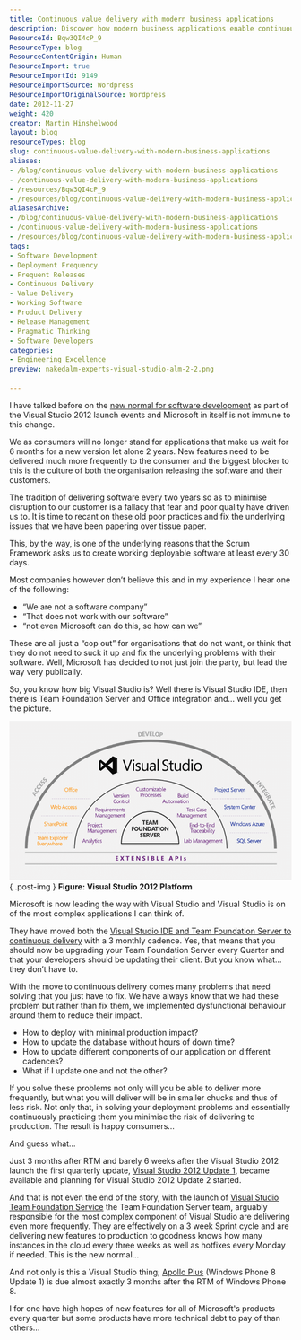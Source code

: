 ```yaml
---
title: Continuous value delivery with modern business applications
description: Discover how modern business applications enable continuous value delivery, transforming software development practices for happier consumers and faster updates.
ResourceId: Bqw3QI4cP_9
ResourceType: blog
ResourceContentOrigin: Human
ResourceImport: true
ResourceImportId: 9149
ResourceImportSource: Wordpress
ResourceImportOriginalSource: Wordpress
date: 2012-11-27
weight: 420
creator: Martin Hinshelwood
layout: blog
resourceTypes: blog
slug: continuous-value-delivery-with-modern-business-applications
aliases:
- /blog/continuous-value-delivery-with-modern-business-applications
- /continuous-value-delivery-with-modern-business-applications
- /resources/Bqw3QI4cP_9
- /resources/blog/continuous-value-delivery-with-modern-business-applications
aliasesArchive:
- /blog/continuous-value-delivery-with-modern-business-applications
- /continuous-value-delivery-with-modern-business-applications
- /resources/blog/continuous-value-delivery-with-modern-business-applications
tags:
- Software Development
- Deployment Frequency
- Frequent Releases
- Continuous Delivery
- Value Delivery
- Working Software
- Product Delivery
- Release Management
- Pragmatic Thinking
- Software Developers
categories:
- Engineering Excellence
preview: nakedalm-experts-visual-studio-alm-2-2.png

---
```

I have talked before on the [new normal for software development](http://blog.hinshelwood.com/the-new-normal-of-the-modern-application-lifecycle/) as part of the Visual Studio 2012 launch events and Microsoft in itself is not immune to this change.

We as consumers will no longer stand for applications that make us wait for 6 months for a new version let alone 2 years. New features need to be delivered much more frequently to the consumer and the biggest blocker to this is the culture of both the organisation releasing the software and their customers.

The tradition of delivering software every two years so as to minimise disruption to our customer is a fallacy that fear and poor quality have driven us to. It is time to recant on these old poor practices and fix the underlying issues that we have been papering over tissue paper.

This, by the way, is one of the underlying reasons that the Scrum Framework asks us to create working deployable software at least every 30 days.

Most companies however don’t believe this and in my experience I hear one of the following:

- “We are not a software company”
- “That does not work with our software”
- “not even Microsoft can do this, so how can we”

These are all just a “cop out” for organisations that do not want, or think that they do not need to suck it up and fix the underlying problems with their software. Well, Microsoft has decided to not just join the party, but lead the way very publically.

So, you know how big Visual Studio is? Well there is Visual Studio IDE, then there is Team Foundation Server and Office integration and… well you get the picture.

![image](images/image55-1-1.png "image")  
{ .post-img }
**Figure: Visual Studio 2012 Platform**

Microsoft is now leading the way with Visual Studio and Visual Studio is on of the most complex applications I can think of.

They have moved both the [Visual Studio IDE and Team Foundation Server to continuous delivery](http://blogs.msdn.com/b/bharry/archive/2012/08/28/tfs-shipping-cadence.aspx) with a 3 monthly cadence. Yes, that means that you should now be upgrading your Team Foundation Server every Quarter and that your developers should be updating their client. But you know what… they don’t have to.

With the move to continuous delivery comes many problems that need solving that you just have to fix. We have always know that we had these problem but rather than fix them, we implemented dysfunctional behaviour around them to reduce their impact.

- How to deploy with minimal production impact?
- How to update the database without hours of down time?
- How to update different components of our application on different cadences?
- What if I update one and not the other?

If you solve these problems not only will you be able to deliver more frequently, but what you will deliver will be in smaller chucks and thus of less risk. Not only that, in solving your deployment problems and essentially continuously practicing them you minimise the risk of delivering to production. The result is happy consumers…

And guess what…

Just 3 months after RTM and barely 6 weeks after the Visual Studio 2012 launch the first quarterly update, [Visual Studio 2012 Update 1](http://blogs.msdn.com/b/bharry/archive/2012/11/26/visual-studio-2012-update-1-is-available.aspx), became available and planning for Visual Studio 2012 Update 2 started.

And that is not even the end of the story, with the launch of [Visual Studio Team Foundation Service](http://tfs.visualstudio.com/) the Team Foundation Server team, arguably responsible for the most complex component of Visual Studio are delivering even more frequently. They are effectively on a 3 week Sprint cycle and are delivering new features to production to goodness knows how many instances in the cloud every three weeks as well as hotfixes every Monday if needed. This is the new normal…

And not only is this a Visual Studio thing; [Apollo Plus](http://www.zdnet.com/apollo-plus-is-this-microsofts-first-windows-phone-8-update-7000007926/) (Windows Phone 8 Update 1) is due almost exactly 3 months after the RTM of Windows Phone 8.

I for one have high hopes of new features for all of Microsoft's products every quarter but some products have more technical debt to pay of than others…
